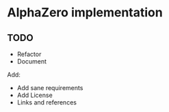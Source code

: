 # AlphaZero implementation

## TODO

- Refactor
- Document

Add:

- Add sane requirements
- Add License
- Links and references
